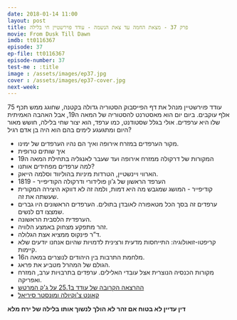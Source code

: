 ```yaml
---
date: 2018-01-14 11:00
layout: post
title: פרק 37 - מצאת החמה עד צאת הנשמה - עודד פוירשטיין חי בלילה
movie: From Dusk Till Dawn
imdb: tt0116367
episode: 37
ep-file: tt0116367
episode-number: 37
test-me : :title
image : /assets/images/ep37.jpg
cover : /assets/images/ep37-cover.jpg
next-week: 
---
```

עודד פוירשטיין מנהל את דף הפייסבוק הסטוריה גדולה בקטנה, שחוגג ממש תכף 75 אלף עוקבים. ביום יום הוא מאסטרנט להסטוריה של המאה ה19, אבל האהבה האמיתית שלו היא ערפדים. אולי בגלל שסטודנט, כמו ערפד, הוא יצור שחי בלילה, חושש מאור היום ומתגעגע לימים בהם הוא היה בן אדם רגיל?

* מקור הערפדים במזרח אירופה ואיך הם נהיו הערפדים של ימינו.
* איך שותים טרופית
* המקורות של דרקולה ממזרח אירופה ועד שעבר לאנגליה בתחילת המאה ה19
* למה ערפדים מפחידים אותנו?
* הארווי ויינשטיין, הטרדות מיניות בהוליווד וסלמה הייאק.
* 1819 - הערפד הראשון של ג’ון פולידורי ודרקולה הקודיפייר
* קודיפייר -  המושג שמגבש מה היא דמות, ולמה זה לא דווקא היצירה המקורית שעשתה את זה.
* ערפדים זה בסך הכל מטאפורה לאובדן בתולים. הערפדים הראשונים היו גברים שמצצו דם לנשים.
* הערפדית הלסבית הראשונה.
* זהר מתפקע מצחוק באמצע הלוויה.
* ד”ר פינקוס ממציא אצת הגלולה.
* קריפטו-זואולוגיה: התייחסות מדעית ורצינית לדמויות שהיום אנחנו יודעים שלא קיימות.
* מלחמת התרבות בין היהודים לנוצרים במאה ה16.
* הגולם של המהרל מטביע את פראג.
* מקורות הכנסיה הנוצרית אצל עובדי האלילים.
ערפדים בתרבויות ערב, המזרח ואפריקה.
* [ההרצאה הקרובה של עודד ב25.1 על ג'ק המרטש](https://www.facebook.com/events/399085450526402/)
* [קאונט צ'וקיולה ומונסטר סיריאל](https://en.wikipedia.org/wiki/Monster_cereals)

**דין עדיין לא בטוח אם זהר לא הולך לנשוך אותו בלילה של ירח מלא**